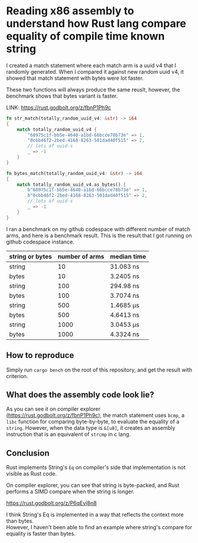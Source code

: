 # Reading x86 assembly to understand how Rust lang compare equality of compile time known string

I created a match statement where each match arm is a uuid v4 that I randomly generated. When I compared it against new random uuid v4, it showed that match statement with bytes were lot faster.

These two functions will always produce the same reuslt, however, the benchmark shows that bytes variant is faster.

LINK: <https://rust.godbolt.org/z/fbnP1Ph9c>

```rust
fn str_match(totally_random_uuid_v4: &str) -> i64
{
    match totally_random_uuid_v4 {
        "68975c1f-bb5e-4640-a1bd-66bcce78b73e" => 1,
        "0cbb46f2-2bed-4168-8263-501dad40f515" => 2,
        // lots of uuid-s
        _ => -1
    }
}

fn bytes_match(totally_random_uuid_v4: &str) -> i64
{
    match totally_random_uuid_v4.as_bytes() {
        b"68975c1f-bb5e-4640-a1bd-66bcce78b73e" => 1,
        b"0cbb46f2-2bed-4168-8263-501dad40f515" => 2,
        // lots of uuid-s
        _ => -1
    }
}
```

I ran a benchmark on my github codespace with different number of match arms, and here is a benchmark result.
This is the result that I got running on github codespace instance.  

| string or bytes | number of arms | median time |
| --------------- | -------------- | ----------- |
| string          | 10             | 31.083 ns   |
| bytes           | 10             | 3.2405 ns   |
| string          | 100            | 294.98 ns   |
| bytes           | 100            | 3.7074 ns   |
| string          | 500            | 1.4685 µs   |
| bytes           | 500            | 4.6413 ns   |
| string          | 1000           | 3.0453 µs   |
| bytes           | 1000           | 4.3324 ns   |

## How to reproduce

Simply run `cargo bench` on the root of this repository, and get the result with criterion.

## What does the assembly code look lie?  

As you can see it on compiler explorer (<https://rust.godbolt.org/z/fbnP1Ph9c>), the match statement uses `bcmp`, a `libc` function for comparing byte-by-byte, to evaluate the equality of a `string`. However, when the data type is `&[u8]`, it creates an assembly instruction that is an equivalent of `strcmp` in c lang.

## Conclusion

Rust implements String's `Eq` on compiler's side that implementation is not visible as Rust code.

On compiler explorer, you can see that string is byte-packed, and Rust performs a SIMD compare when the string is longer.

<https://rust.godbolt.org/z/P6qEvj8n8>

I think String's Eq is implemented in a way that reflects the context more than bytes.  
However, I haven't been able to find an example where string's compare for equality is faster than bytes.
